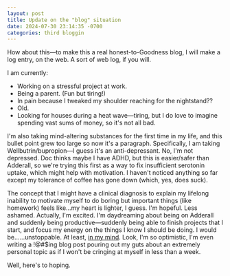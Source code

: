 ```yaml
---
layout: post
title: Update on the "blog" situation
date: 2024-07-30 23:14:35 -0700
categories: third bloggin
---
```

How about this—to make this a real honest-to-Goodness blog,
I will make a log entry, on the web. A sort of web log, if you will.

I am currently:
* Working on a stressful project at work.
* Being a parent. (Fun but tiring!)
* In pain because I tweaked my shoulder reaching for the nightstand??
* Old.
* Looking for houses during a heat wave—tiring, but I do love
  to imagine spending vast sums of money, so it's not all bad.

I'm also taking mind-altering substances for the first time in my
life, and this bullet point grew too large so now it's a paragraph.
Specifically, I am taking Wellbutrin/bupropion—I guess it's an
anti-depressant. No, I'm not depressed. Doc thinks maybe
I have ADHD, but this is easier/safer than Adderall, so
we're trying this first as a way to fix insufficient serotonin
uptake, which might help with motivation. I haven't noticed anything
so far except my tolerance of coffee has gone down (which, yes, does
suck).

The concept that I might have a clinical diagnosis to explain my
lifelong inability to motivate myself to do boring but important
things (like homework) feels like...my heart is lighter, I guess.
I'm hopeful. Less ashamed. Actually, I'm excited. I'm daydreaming about
being on Adderall and suddenly being productive—suddenly being able
to finish projects that I start, and focus my energy on the things
I know I should be doing. I would be......unstoppable. At least, [in
my mind](https://www.youtube.com/watch?v=pT_4YytbF-w). Look, I'm so
optimistic, I'm even writing a !@#$ing blog post pouring out my guts
about an extremely personal topic as if I won't be cringing at myself
in less than a week.

Well, here's to hoping.